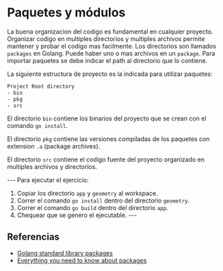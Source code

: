 # Paquetes y módulos

La buena organizacion del codigo es fundamental en cualquier
proyecto. Organizar codigo en multiples directorios y multiples
archivos permite mantener y probar el codigo mas facilmente. Los
directorios son llamados `packages` en Golang. Puede haber uno o mas
archivos en un `package`. Para importar paquetes se debe indicar el
path al directorio que lo contiene.

La siguiente estructura de proyecto es la indicada para utilizar
paquetes:

```bash
Project Root directory
- bin
- pkg
- src
```

El directorio `bin` contiene los binarios del proyecto que se crean
con el comando `go install`.

El directorio `pkg` contiene las versiones compiladas de los paquetes
con extension `.a` (package archives).

El directorio `src` contiene el codigo fuente del proyecto organizado
en multiples archivos y directorios.

--- Para ejecutar el ejercicio:

1. Copiar los directorio `app` y `geometry` al workspace.
1. Correr el comando `go install` dentro del directorio `geometry`.
1. Correr el comando `go build` dentro del directorio `app`.
1. Chequear que se genero el ejecutable.  ---

## Referencias

* [Golang standard library packages](https://golang.org/pkg/)
* [Everything you need to know about
  packages](https://medium.com/rungo/everything-you-need-to-know-about-packages-in-go-b8bac62b74cc)
